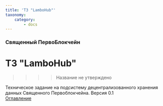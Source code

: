 ```yaml
---
title: 'ТЗ "LamboHub"'
taxonomy:
    category:
        - docs
---
```


### Священный ПервоБлокчейн
# ТЗ "LamboHub"
>>>> Название не утверждено  

Техническое задание на подсистему децентрализованного хранения данных Священного Первоблокчейна. Версия 0.1  
[Оглавление](oglavlenie)